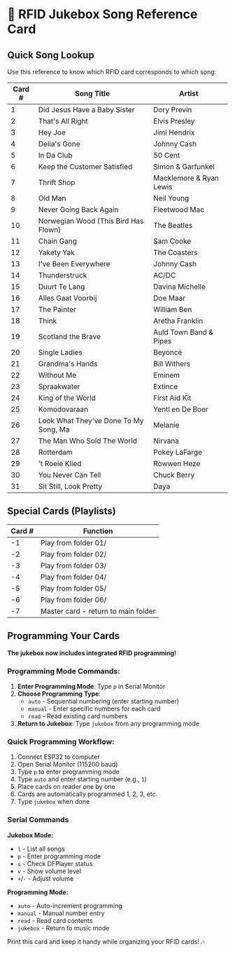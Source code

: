 # 🎵 RFID Jukebox Song Reference Card

## Quick Song Lookup
Use this reference to know which RFID card corresponds to which song:

| Card # | Song Title | Artist |
|--------|------------|--------|
| 1 | Did Jesus Have a Baby Sister | Dory Previn |
| 2 | That's All Right | Elvis Presley |
| 3 | Hey Joe | Jimi Hendrix |
| 4 | Delia's Gone | Johnny Cash |
| 5 | In Da Club | 50 Cent |
| 6 | Keep the Customer Satisfied | Simon & Garfunkel |
| 7 | Thrift Shop | Macklemore & Ryan Lewis |
| 8 | Old Man | Neil Young |
| 9 | Never Going Back Again | Fleetwood Mac |
| 10 | Norwegian Wood (This Bird Has Flown) | The Beatles |
| 11 | Chain Gang | Sam Cooke |
| 12 | Yakety Yak | The Coasters |
| 13 | I've Been Everywhere | Johnny Cash |
| 14 | Thunderstruck | AC/DC |
| 15 | Duurt Te Lang | Davina Michelle |
| 16 | Alles Gaat Voorbij | Doe Maar |
| 17 | The Painter | William Ben |
| 18 | Think | Aretha Franklin |
| 19 | Scotland the Brave | Auld Town Band & Pipes |
| 20 | Single Ladies | Beyoncé |
| 21 | Grandma's Hands | Bill Withers |
| 22 | Without Me | Eminem |
| 23 | Spraakwater | Extince |
| 24 | King of the World | First Aid Kit |
| 25 | Komodovaraan | Yentl en De Boer |
| 26 | Look What They've Done To My Song, Ma | Melanie |
| 27 | The Man Who Sold The World | Nirvana |
| 28 | Rotterdam | Pokey LaFarge |
| 29 | 't Roeie Klied | Rowwen Heze |
| 30 | You Never Can Tell | Chuck Berry |
| 31 | Sit Still, Look Pretty | Daya |

## Special Cards (Playlists)
| Card # | Function |
|--------|----------|
| -1 | Play from folder 01/ |
| -2 | Play from folder 02/ |
| -3 | Play from folder 03/ |
| -4 | Play from folder 04/ |
| -5 | Play from folder 05/ |
| -6 | Play from folder 06/ |
| -7 | Master card - return to main folder |

## Programming Your Cards
**The jukebox now includes integrated RFID programming!**

### Programming Mode Commands:
1. **Enter Programming Mode**: Type `p` in Serial Monitor
2. **Choose Programming Type**:
   - `auto` - Sequential numbering (enter starting number)
   - `manual` - Enter specific numbers for each card
   - `read` - Read existing card numbers
3. **Return to Jukebox**: Type `jukebox` from any programming mode

### Quick Programming Workflow:
1. Connect ESP32 to computer
2. Open Serial Monitor (115200 baud)
3. Type `p` to enter programming mode
4. Type `auto` and enter starting number (e.g., `1`)
5. Place cards on reader one by one
6. Cards are automatically programmed 1, 2, 3, etc.
7. Type `jukebox` when done

### Serial Commands
**Jukebox Mode:**
- `l` - List all songs
- `p` - Enter programming mode  
- `s` - Check DFPlayer status
- `v` - Show volume level
- `+`/`-` - Adjust volume

**Programming Mode:**
- `auto` - Auto-increment programming
- `manual` - Manual number entry
- `read` - Read card contents
- `jukebox` - Return to music mode

Print this card and keep it handy while organizing your RFID cards! 🎶
